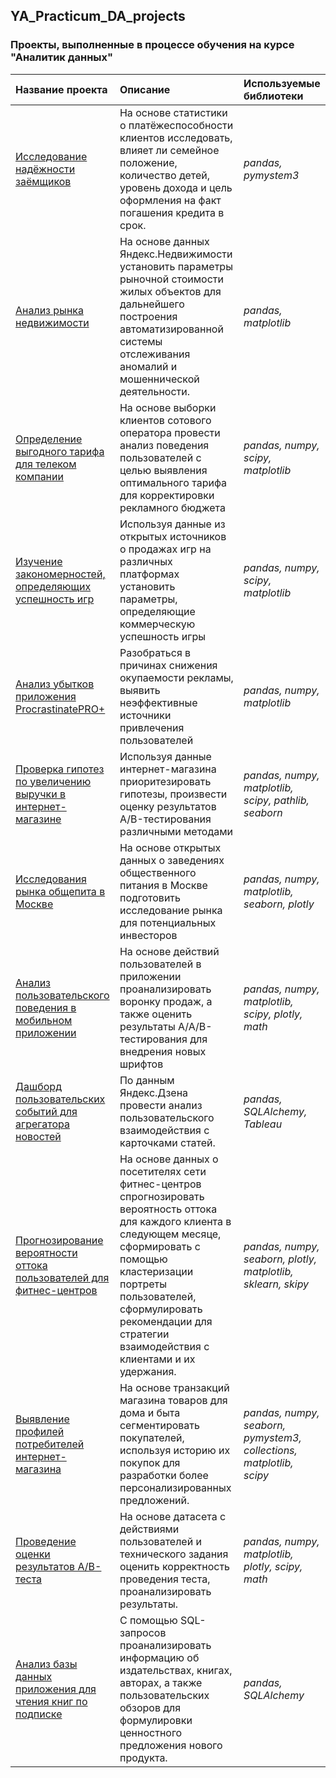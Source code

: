 ## YA_Practicum_DA_projects

### Проекты, выполненные в процессе обучения на курсе "Аналитик данных" 

| Название проекта | Описание | Используемые библиотеки |
| :---------------------- | :---------------------- | :---------------------- |
|[Исследование надёжности заёмщиков](banking_data_analysis)|На основе статистики о платёжеспособности клиентов исследовать, влияет ли семейное положение, количество детей, уровень дохода и цель оформления на факт погашения кредита в срок. | *pandas, pymystem3* |
| [Анализ рынка недвижимости](real_estate)| На основе данных Яндекс.Недвижимости установить параметры рыночной стоимости жилых объектов для дальнейшего построения автоматизированной системы отслеживания аномалий и мошеннической деятельности.  | *pandas, matplotlib*|
|[Определение выгодного тарифа для телеком компании](telecom_tariff)| На основе выборки клиентов сотового оператора провести анализ поведения пользователей с целью выявления оптимального тарифа для корректировки рекламного бюджета | *pandas, numpy, scipy, matplotlib* |
|[Изучение закономерностей, определяющих успешность игр](gamedev)| Используя данные из открытых источников о продажах игр на различных платформах установить параметры, определяющие коммерческую успешность игры| *pandas, numpy, scipy, matplotlib* |
|[Анализ убытков приложения ProcrastinatePRO+](startup_app_pro+)| Разобраться в причинах снижения окупаемости рекламы, выявить неэффективные источники привлечения пользователей | *pandas, numpy, matplotlib* |
|[Проверка гипотез по увеличению выручки в интернет-магазине](online_store_ABtest)|Используя данные интернет-магазина приоритезировать гипотезы, произвести оценку результатов A/B-тестирования различными методами| *pandas, numpy, matplotlib, scipy, pathlib, seaborn* |
|[Исследования рынка общепита в Москве](catering)| На основе открытых данных о заведениях общественного питания в Москве подготовить исследование рынка для потенциальных инвесторов | *pandas, numpy, matplotlib, seaborn, plotly* |
|[Анализ пользовательского поведения в мобильном приложении](mobile_app_AABtest)| На основе действий пользователей в приложении проанализировать воронку продаж, а также оценить результаты A/A/B-тестирования для внедрения новых шрифтов | *pandas, numpy, matplotlib, scipy, plotly, math* |
|[Дашборд пользовательских событий для агрегатора новостей](dash_yandex_dzen)| По данным Яндекс.Дзена провести анализ пользовательского взаимодействия с карточками статей. | *pandas, SQLAlchemy, Tableau* |
|[Прогнозирование вероятности оттока пользователей для фитнес-центров](fitness)|На основе данных о посетителях сети фитнес-центров спрогнозировать вероятность оттока для каждого клиента в следующем месяце, сформировать с помощью кластеризации портреты пользователей, сформулировать рекомендации для стратегии взаимодействия с клиентами и их удержания. |*pandas, numpy, seaborn, plotly, matplotlib, sklearn, skipy* |
|[Выявление профилей потребителей интернет-магазина](e-commerce)| На основе транзакций магазина товаров для дома и быта сегментировать покупателей, используя историю их покупок для разработки более персонализированных предложений. | *pandas, numpy, seaborn, pymystem3, collections, matplotlib, scipy* |
|[Проведение оценки результатов A/B-теста](funnel_ABtest)| На основе датасета с действиями пользователей и технического задания оценить корректность проведения теста, проанализировать результаты. | *pandas, numpy, matplotlib, plotly, scipy, math* |
|[Анализ базы данных приложения для чтения книг по подписке](SQL_books)| С помощью SQL-запросов проанализировать информацию об издательствах, книгах,  авторах, а также пользовательских обзоров для формулировки ценностного предложения нового продукта. | *pandas, SQLAlchemy* |


